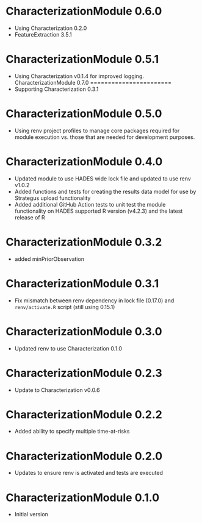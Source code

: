 CharacterizationModule 0.6.0
=======================
- Using Characterization 0.2.0
- FeatureExtraction 3.5.1


CharacterizationModule 0.5.1
=======================
- Using Characterization v0.1.4 for improved logging.
CharacterizationModule 0.7.0
=======================
- Supporting Characterization 0.3.1


CharacterizationModule 0.5.0
=======================
- Using renv project profiles to manage core packages required for module execution vs. those that are needed for development purposes.

CharacterizationModule 0.4.0
=======================
- Updated module to use HADES wide lock file and updated to use renv v1.0.2
- Added functions and tests for creating the results data model for use by Strategus upload functionality
- Added additional GitHub Action tests to unit test the module functionality on HADES supported R version (v4.2.3) and the latest release of R

CharacterizationModule 0.3.2
=======================
- added minPriorObservation

CharacterizationModule 0.3.1
=======================

- Fix mismatch between renv dependency in lock file (0.17.0) and `renv/activate.R` script (still using 0.15.1)

CharacterizationModule 0.3.0
=======================

- Updated renv to use Characterization 0.1.0

CharacterizationModule 0.2.3
=======================

- Update to Characterization v0.0.6

CharacterizationModule 0.2.2
=======================

- Added ability to specify multiple time-at-risks 

CharacterizationModule 0.2.0
=======================

- Updates to ensure renv is activated and tests are executed

CharacterizationModule 0.1.0
=======================

- Initial version
